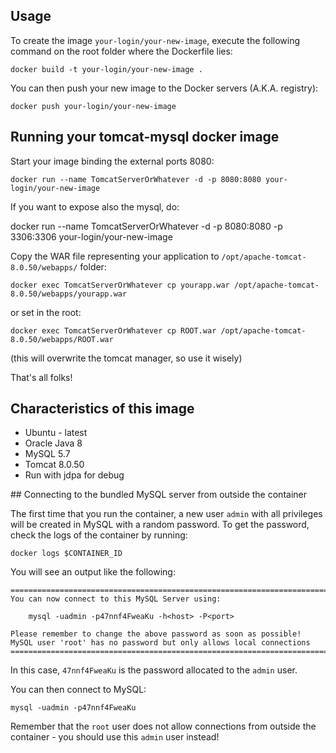 ## Usage

To create the image `your-login/your-new-image`, execute the following command on the root folder where the Dockerfile lies:

```shell
docker build -t your-login/your-new-image .
```

You can then push your new image to the Docker servers (A.K.A. registry):

```shell
docker push your-login/your-new-image
```

## Running your tomcat-mysql docker image

Start your image binding the external ports 8080:

```shell
docker run --name TomcatServerOrWhatever -d -p 8080:8080 your-login/your-new-image
```

If you want to expose also the mysql, do:

docker run --name TomcatServerOrWhatever -d -p 8080:8080 -p 3306:3306 your-login/your-new-image

Copy the WAR file representing your application to `/opt/apache-tomcat-8.0.50/webapps/` folder:

```shell
docker exec TomcatServerOrWhatever cp yourapp.war /opt/apache-tomcat-8.0.50/webapps/yourapp.war
```
or set in the root:

```shell
docker exec TomcatServerOrWhatever cp ROOT.war /opt/apache-tomcat-8.0.50/webapps/ROOT.war
```

(this will overwrite the tomcat manager, so use it wisely)

That's all folks!

## Characteristics of this image

 - Ubuntu - latest
 - Oracle Java 8
 - MySQL 5.7
 - Tomcat 8.0.50
 - Run with jdpa for debug

## Connecting to the bundled MySQL server from outside the container

The first time that you run the container, a new user `admin` with all privileges
will be created in MySQL with a random password. To get the password, check the logs
of the container by running:

```shell
docker logs $CONTAINER_ID
```

You will see an output like the following:

```shell
========================================================================
You can now connect to this MySQL Server using:

    mysql -uadmin -p47nnf4FweaKu -h<host> -P<port>

Please remember to change the above password as soon as possible!
MySQL user 'root' has no password but only allows local connections
========================================================================
```

In this case, `47nnf4FweaKu` is the password allocated to the `admin` user.

You can then connect to MySQL:

```shell
mysql -uadmin -p47nnf4FweaKu
```

Remember that the `root` user does not allow connections from outside the container -
you should use this `admin` user instead!

